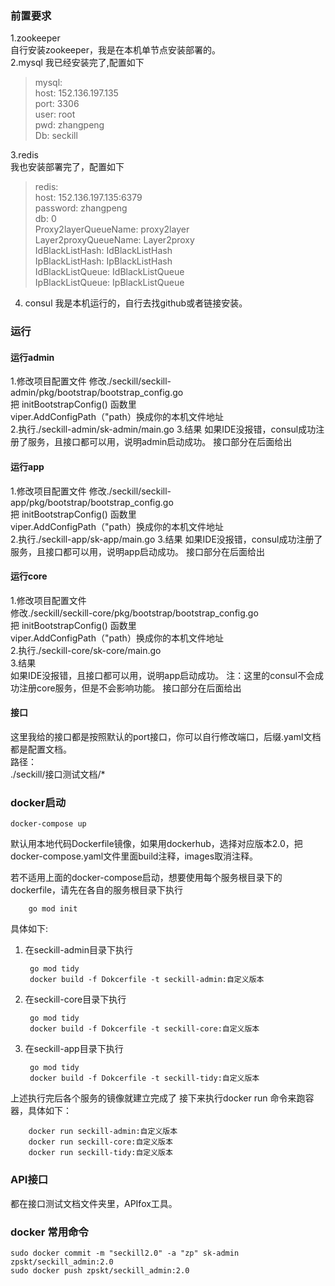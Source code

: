 ### 前置要求  
1.zookeeper  
自行安装zookeeper，我是在本机单节点安装部署的。  
2.mysql
我已经安装完了,配置如下
>mysql:  
host: 152.136.197.135  
port: 3306  
user: root  
pwd: zhangpeng  
Db: seckill  

3.redis  
我也安装部署完了，配置如下
>redis:  
host: 152.136.197.135:6379  
password: zhangpeng  
db: 0  
Proxy2layerQueueName: proxy2layer  
Layer2proxyQueueName: Layer2proxy  
IdBlackListHash: IdBlackListHash  
IpBlackListHash: IpBlackListHash  
IdBlackListQueue: IdBlackListQueue  
IpBlackListQueue: IpBlackListQueue  
4. consul
我是本机运行的，自行去找github或者链接安装。  
### 运行    
#### 运行admin    
1.修改项目配置文件
修改./seckill/seckill-admin/pkg/bootstrap/bootstrap_config.go  
把 initBootstrapConfig() 函数里  
viper.AddConfigPath（"path）换成你的本机文件地址  
2.执行./seckill-admin/sk-admin/main.go
3.结果
如果IDE没报错，consul成功注册了服务，且接口都可以用，说明admin启动成功。
接口部分在后面给出  
#### 运行app    
1.修改项目配置文件
修改./seckill/seckill-app/pkg/bootstrap/bootstrap_config.go  
把 initBootstrapConfig() 函数里  
viper.AddConfigPath（"path）换成你的本机文件地址  
2.执行./seckill-app/sk-app/main.go
3.结果
如果IDE没报错，consul成功注册了服务，且接口都可以用，说明app启动成功。
接口部分在后面给出  
#### 运行core    
1.修改项目配置文件  
修改./seckill/seckill-core/pkg/bootstrap/bootstrap_config.go  
把 initBootstrapConfig() 函数里  
viper.AddConfigPath（"path）换成你的本机文件地址  
2.执行./seckill-core/sk-core/main.go  
3.结果  
如果IDE没报错，且接口都可以用，说明app启动成功。
注：这里的consul不会成功注册core服务，但是不会影响功能。
接口部分在后面给出  
#### 接口    
这里我给的接口都是按照默认的port接口，你可以自行修改端口，后缀.yaml文档都是配置文档。  
路径：  
./seckill/接口测试文档/*

### docker启动   
    docker-compose up
默认用本地代码Dockerfile镜像，如果用dockerhub，选择对应版本2.0，把docker-compose.yaml文件里面build注释，images取消注释。  

若不适用上面的docker-compose启动，想要使用每个服务根目录下的dockerfile，请先在各自的服务根目录下执行  

        go mod init
具体如下:  
1. 在seckill-admin目录下执行  
   
        go mod tidy
        docker build -f Dokcerfile -t seckill-admin:自定义版本
   
2. 在seckill-core目录下执行  
   
        go mod tidy  
        docker build -f Dokcerfile -t seckill-core:自定义版本

3. 在seckill-app目录下执行  
   
        go mod tidy  
        docker build -f Dokcerfile -t seckill-tidy:自定义版本

上述执行完后各个服务的镜像就建立完成了
接下来执行docker run 命令来跑容器，具体如下：

        docker run seckill-admin:自定义版本
        docker run seckill-core:自定义版本
        docker run seckill-tidy:自定义版本

### API接口  
都在接口测试文档文件夹里，APIfox工具。  
### docker 常用命令    

    sudo docker commit -m "seckill2.0" -a "zp" sk-admin zpskt/seckill_admin:2.0
    sudo docker push zpskt/seckill_admin:2.0

    